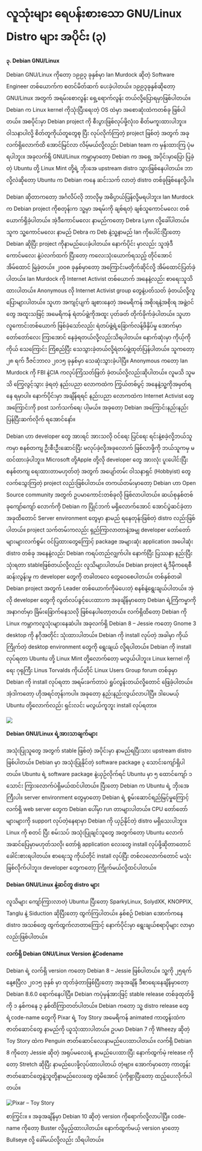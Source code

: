 # လူသုံးများ ရေပန်းစားသော GNU/Linux Distro များ အပိုင်း \(၃\)

**၃. Debian GNU/Linux**

Debian GNU/Linux ကိုတော့ ၁၉၉၃ ခုနှစ်မှာ Ian Murdock ဆိုတဲ့ Software Engineer တစ်ယောက်က စတင်မိတ်ဆက် ပေးခဲ့ပါတယ်။ ၁၉၉၃ခုနှစ်ဆိုတော့ GNU/Linux အတွက် အရမ်းစောလွန်း ရှေ့ရောက်လွန်း တယ်လို့ပြောရမှာဖြစ်ပါတယ်။ Debian က Linux kernel ကိုသုံးပြီးရေးတဲ့ OS ထဲမှာ အစောဆုံးထဲကတစ်ခု ဖြစ်ပါတယ်။ အစပိုင်းမှာ Debian project ကို စီးပွားဖြစ်လုပ်ဖို့လုံးဝ စိတ်မကူးထားပါဘူး။ ဝါသနာပါလို့ စိတ်တူကိုယ်တူတွေစု ပြီး လုပ်လိုက်ကြတဲ့ project ဖြစ်တဲ့ အတွက် အခုလက်ရှိလောက်ထိ အောင်မြင်လာ လိမ့်မယ်လို့လည်း Debian team က မှန်းထားကြ ပုံမရပါဘူး။ အခုလက်ရှိ GNU/Linux ကမ္ဘာမှာတော့ Debian က အရှေ့ အပိုင်းမှာပြော ပြခဲ့တဲ့ Ubuntu တို့ Linux Mint တို့ရဲ့ ဘိုးအေ upstream distro သွားဖြစ်နေပါတယ်။ ဘာလို့လဲဆိုတော့ Ubuntu က Debian ကနေ ဆင်းသက် လာတဲ့ distro တစ်ခုဖြစ်နေလို့ပါ။

Debian ဆိုတာကတော့ အင်္ဂလိပ်လို ဘာလိုမှ အဓိပ္ပာယ်ပြန်လို့မရပါဘူး။ Ian Murdock က Debian project ကိုစတုန်းက သူ့မှာ အရမ်းကို ချစ်ရတဲ့ ချစ်သူကောင်မလေး  တစ်ယောက်ရှိခဲ့ပါတယ်။ အဲ့ဒီကောင်မလေး နာမည်ကတော့ Debra Lynn လို့ခေါ်ပါတယ်။ သူက သူ့ကောင်မလေး နာမည် Debra က Deb နဲ့သူ့နာမည် Ian ကိုပေါင်းပြီးတော့ Debian ဆိုပြီး project ကိုနာမည်ပေးခဲ့ပါတယ်။ နောက်ပိုင်း မှာလည်း သူအဲ့ဒီ ကောင်မလေး နဲ့ပဲလက်ထက် ပြီးတော့ ကလေးသုံးယောက်ရသည့် တိုင်အောင် အိမ်ထောင် မြဲခဲ့တယ်။ ၂၀၀၈ ခုနှစ်မှာတော့ အကြောင်းမတိုက်ဆိုင်လို့ အိမ်ထောင်ပြတ်ခဲ့ပါတယ်။ Ian Murdock ကို Internet Activist တစ်ယောက် အနေနဲ့လည်း စာရေးသူသိထားပါတယ်။ Anonymous လို Internet Activist group တွေနဲ့ပတ်သတ် ခဲ့တယ်လို့လူပြောများပါတယ်။ သူဟာ အကျင့်ပျက် ချစားနေတဲ့ အမေရိကန် အစိုးရနဲ့အစိုးရ အဖွဲ့ဝင်တွေ အထူးသဖြင့် အမေရိကန် ရဲတပ်ဖွဲ့ကိုအထူး ပုတ်ခတ် တိုက်ခိုက်ခဲ့ပါတယ်။ သူဟာ လူကောင်းတစ်ယောက် ဖြစ်ခဲ့သော်လည်း ရဲတပ်ဖွဲ့ရဲ့ခြောက်လန့်ဖိနှိပ်မှု အောက်မှာ တော်တော်လေး ကြာအောင် နေခဲ့ရတယ်လို့လည်းသိရပါတယ်။ နောက်ဆုံးမှာ ကိုယ့်ကိုကိုယ် သေကြောင်း ကြံစည်ပြီး သေသွားခဲ့တယ်လို့ရဲတပ်ဖွဲ့ထုတ်ပြန်ပါတယ်။ သူကတော့ ၂၈ ရက် ဒီဇင်ဘာလ ၂၀၁၅ ခုနှစ်မှာ သေဆုံးသွားခဲ့ပါပြီ။ Anonymous ကတော့ Ian Murdock ကို FBI နဲ့CIA ကလုပ်ကြံသတ်ဖြတ် ခဲ့တယ်လို့လည်းဆိုပါတယ်။ လူမသိ သူမသိ ကြွေလွင့်သွား ခဲ့ရတဲ့ နည်းပညာ လောကထဲက ကြွယ်တစ်ပွင့် အနေနဲ့သူ့ကိုအမှတ်ရနေ ရမှာပါ။ နောက်ပိုင်းမှာ အချိန်ရရင် နည်းပညာ လောကထဲက Internet Activist တွေ အကြောင်းကို post သက်သက်ရေး ပါ့မယ်။ အခုတော့ Debian အကြောင်းနည်းနည်း ပြန်ပြီးဆက်လိုက် ရအောင်နော်။

Debian ဟာ developer တွေ အားရင် အားသလို ဝင်ရေး ပြင်ရေး ရင်းနဲ့စခဲ့လို့ဘယ်သူကမှာ စနစ်တကျ ဦးစီးဦးဆောင်ပြီး မလုပ်ခဲ့လို့အခုလောက် ဖြစ်လာဖို့ကို ဘယ်သူကမှ မထင်ထားခဲ့ပါဘူး။ Microsoft တို့Apple တို့လို developer တွေ အားလုံး ပူးပေါင်းပြီး စနစ်တကျ ရေးထားတာမဟုတ်တဲ့ အတွက် အပျော်တမ်း ဝါသနာရှင် \(Hobbyist\) တွေ လက်သွေးကြတဲ့ project လည်းဖြစ်ပါတယ်။ တကယ်တမ်းမှာတော့ Debian ဟာ Open Source community အတွက် ဥပမာကောင်းတစ်ခုလို ဖြစ်လာပါတယ်။ ဆယ်စုနှစ်တစ်ခုကျော်ကျော် လောက်ကို Debian က ပြိုင်ဘက် မရှိလောက်အောင် အောင်ပွဲဆင်ခဲ့တာ အခုထိတောင် Server environment တွေမှာ နာမည် ရနေတုန်းဖြစ်တဲ့ distro လည်းဖြစ်ပါတယ်။ project သက်တမ်းကလည်း ရှည်ကြာလာတာနဲ့အမျှ developer တော်တော် များများလက်စွမ်း ဝင်ပြထားတွေကြောင့် package အများဆုံး application အပေါဆုံး distro တစ်ခု အနေနဲ့လည်း Debian ကရပ်တည်လျှက်ပါ။ နောက်ပြီး ပြဿနာ နည်းပြီး သုံးရတာ stableဖြစ်တယ်လို့လည်း လူသိများပါတယ်။ Debian project ရဲ့ဒီမိုကရေစီ ဆန်းလွန်းမှု က developer တွေကို တခါတလေ တွေဝေစေပါတယ်။ တစ်နှစ်တခါ Debian project အတွက် Leader တစ်ယောက်ကိုမဲပေးတဲ့ စနစ်နဲ့ရွေးချယ်ပါတယ်။ အဲ့လို developer တွေကို လွတ်လပ်ခွင့်ပေးထားက အခုချိန်မှာတော့ Debian ရဲ့ကြံကမ္မာကို အနာဂတ်မှာ ခြိမ်းခြောက်နေသလို ဖြစ်နေပါတော့တယ်။ လက်ရှိထိတော့ Debian ကို Linux ကမ္ဘာကလူသုံးများနေဆဲပါ။ အခုလက်ရှိ Debian 8 – Jessie ကတော့ Gnome 3 desktop ကို နဂိုအတိုင်း သုံးထားပါတယ်။ Debian ကို install လုပ်တဲ့ အခါမှာ ကိုယ်ကြိုက်တဲ့ desktop environment တွေကို ရွေးချယ် လို့ရပါတယ်။ Debian ကို install လုပ်ရတာ Ubuntu တို့ Linux Mint တို့လောက်တော့ မလွယ်ပါဘူး။ Linux kernel ကိုရေး ဂုရုကြီး Linus Torvalds ကိုယ်တိုင် Linux Users Group forum တစ်ခုမှာ Debian ကို install လုပ်ရတာ အရမ်းခက်တာပဲ ရှုပ်လွန်းတယ်လို့တောင် ဖြေခဲ့ပါတယ်။ အဲ့ဒါကတော့ ဟိုအရင်တုန်းကပါ။ အခုတော့ နည်းနည်းလွယ်လာပါပြီ။ ဒါပေမယ့် Ubuntu တို့လောက်လည်း ရှင်းလင်း မလွယ်ကူဘူး install လုပ်ရတာ။

![](https://i2.wp.com/www.itmatic101.com/wp-content/uploads/2017/01/debian.png?resize=740%2C592&ssl=1)

**Debian GNU/Linux ရဲ့အားသာချက်များ**

အသုံးပြုသူတွေ အတွက် stable ဖြစ်တဲ့ အပိုင်းမှာ နာမည်ရပြီးသား upstream distro ဖြစ်ပါတယ်။ Debian မှာ အသုံးပြုနိုင်တဲ့ software package ၃ သောင်းကျော်ရှိပါတယ်။ Ubuntu ရဲ့ software package နဲ့ယှဉ်လိုက်ရင် Ubuntu မှာ ၅ ထောင်ကျော် ၁ သောင်း ကြားလောက်ပဲရှိမယ်ထင်ပါတယ်။ ပြီးတော့ Debian က Ubuntu ရဲ့ ဘိုးအေကြီးပါ။ server environment တွေမှာတော့ Debian ရဲ့ စွမ်းဆောင်ရည်မြင့်မှုကြောင့် လက်ရှိ web server တွေက Debian ပေါ်မှာ run တာများပါတယ်။ CPU တော်တော် များများကို support လုပ်တဲ့နေရာမှာ Debian ကို ယှဉ်နိုင်တဲ့ distro မရှိသေးပါဘူး။ Linux ကို စတင် ပြီး စမ်းသပ် အသုံးပြုချင်သူတွေ အတွက်တော့ Ubuntu လောက် အဆင်ပြေမှာမဟုတ်သလို၊ တော်ရုံ application လေးတွေ install လုပ်ဖို့ဆိုတာတောင် ခေါင်းစားရပါတယ်။ စာရေးသူ ကိုယ်တိုင် install လုပ်ပြီး တစ်လလောက်တောင် မသုံးဖြစ်လိုက်ပါဘူး။ developer တွေကတော့ ကြိုက်မယ်လို့ထင်ပါတယ်။

**Debian GNU/Linux နဲ့ဆင်တူ distro များ**

လူသိများ ကျော်ကြားလာတဲ့ Ubuntu၊ ပြီးတော့ SparkyLinux, SolydXK, KNOPPIX, Tanglu နဲ့ Siduction ဆိုပြီးတော့ ထွက်ကြပါတယ်။ နှစ်စဉ် Debian အောက်ကနေ distro အသစ်တွေ ထွက်ထွက်လာတာကြောင့် နောက်ပိုင်းမှာ ရွေးချယ်စရာပိုများ လာမှာလည်းဖြစ်ပါတယ်။

**လက်ရှိ Debian GNU/Linux Version နဲ့Codename**

Debian ရဲ့ လက်ရှိ version ကတော့ Debian 8 – Jessie ဖြစ်ပါတယ်။ သူ့ကို ၂၅ရက်နေ့ဧပြီလ ၂၀၁၅ ခုနှစ် မှာ ထုတ်ခဲ့တာဖြစ်ပြီးတော့ အခုအချိန် ဒီစာရေးနေချိန်မှာတော့ Debian 8.6.0 ရောက်နေပါပြီ။ Debian ကပုံမှန်အားဖြင့် stable release တစ်ခုထုတ်ဖို့ကို ၁ နှစ်ကနေ ၃ နှစ်ထိကြာတတ်ပါတယ်။ Debian ကတော့ သူ့ distro release တွေရဲ့code-name တွေကို Pixar ရဲ့ Toy Story အမေရိကန် animated ကာတွန်းထဲက ဇာတ်ဆောင်တွေ နာမည်ကို ယူသုံးထားပါတယ်။ ဥပမာ Debian 7 ကို Wheezy ဆိုတဲ့ Toy Story ထဲက Penguin ဇာတ်ဆောင်လေးနာမည်ပေးထာပါတယ်။ လက်ရှိ Debian 8 ကိုတော့ Jessie ဆိုတဲ့ အရုပ်မလေးရဲ့ နာမည်ပေးထားပြီး နောက်ထွက်မဲ့ release ကိုတော့ Stretch ဆိုပြီး နာမည်ပေးဖို့လုပ်ထားပါတယ် တဲ့ဗျာ။ အောက်မှာတော့ ကာတွန်းဇာတ်ဆောင်တွေနဲ့သူတို့နာမည်လေးတွေ တွဲမိအောင် ပုံကိုရှာပြီးတော့ ထည့်ပေးလိုက်ပါတယ်။

![Pixar &#x2013; Toy Story](https://i2.wp.com/www.itmatic101.com/wp-content/uploads/2017/01/15401050_1423165617701894_3521381417063452846_n.jpg?resize=678%2C960&ssl=1)

စာကြွင်း။     ။ အခုအချိန်မှာ Debian 10 ဆိုတဲ့ version ကိုရောက်လို့လာပါပြီ။ code-name ကိုတော့ Buster လို့မှည့်ထားပါတယ်။ နောက်ထွက်မယ့် version မှာတော့ Bullseye လို့ ခေါ်မယ်လို့လည်း သိရပါတယ်။

